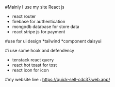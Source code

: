 #Mainly I use my site React js
* react router
* firebase for authentication
* mongodb database for store data
* react stripe js for payment

#use for ui design 
*tailwind 
*component daisyui

#i use some hook and defendency
* tenstack react query
* react hot toast for tost
* react icon for icon

#my website live : https://quick-sell-cdc37.web.app/
